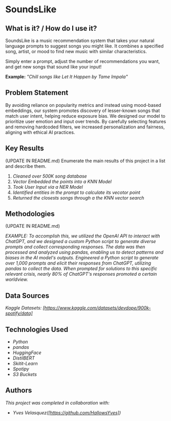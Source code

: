 # SoundsLike

## What is it? / How do I use it? 
SoundsLike is a music recommendation system that takes your natural language prompts to suggest songs you might like. It combines a specified song, artist, or mood to find new music with similar characteristics.

Simply enter a prompt, adjust the number of recommendations you want, and get new songs that sound like your input!

**Example:** *"Chill songs like Let It Happen by Tame Impala"* 


## Problem Statement <!--- do not change this line -->

By avoiding reliance on popularity metrics and instead using mood-based embeddings, our system promotes discovery of lesser-known songs that match user intent, helping reduce exposure bias. We designed our model to prioritize user emotion and input over trends. By carefully selecting features and removing hardcoded filters, we increased personalization and fairness, aligning with ethical AI practices.


## Key Results <!--- do not change this line -->

(UPDATE IN README.md)
Enumerate the main results of this project in a list and describe them.
1. *Cleaned over 500K song database*
2. *Vector Embedded the points into a KNN Model*
3. *Took User Input via a NER Model*
4. *Identified entities in the prompt to calculate its vecotor point*
5. *Returned the closests songs through a the KNN vector search*


## Methodologies <!--- do not change this line -->

(UPDATE IN README.md)

*EXAMPLE:*
*To accomplish this, we utilized the OpenAI API to interact with ChatGPT, and we designed a custom Python script to generate diverse prompts and collect corresponding responses. The data was then processed and analyzed using pandas, enabling us to detect patterns and biases in the AI model's outputs.*
*Engineered a Python script to generate over 1,000 prompts and elicit their responses from ChatGPT, utilizing pandas to collect the data. When prompted for solutions to this specific relevant crisis, nearly 80% of ChatGPT's responses promoted a certain worldview.*


## Data Sources <!--- do not change this line -->

*Kaggle Datasets: [https://www.kaggle.com/datasets/devdope/900k-spotify/data]*

## Technologies Used <!--- do not change this line -->

- *Python*
- *pandas*
- *HuggingFace*
- *DistilBERT*
- *Skitit-Learn*
- *Spotipy*
- *S3 Buckets*


## Authors <!--- do not change this line -->

*This project was completed in collaboration with:*
- *Yves Velasquez([https://github.com/HallowsYves])*
